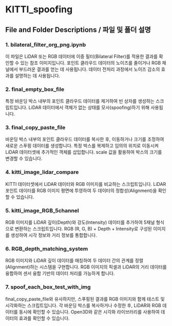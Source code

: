 # KITTI_spoofing

## File and Folder Descriptions / 파일 및 폴더 설명
### 1. bilateral_filter_org_png.ipynb
이 파일은 LiDAR 또는 RGB 데이터에 이중 필터(Bilateral Filter)를 적용한 결과를 확인할 수 있는 참조 이미지입니다.
포인트 클라우드 데이터의 노이즈를 줄이거나 RGB 채널에서 부드러운 결과를 얻는 데 사용됩니다.
데이터 전처리 과정에서 노이즈 감소의 효과를 설명하는 데 사용됩니다.

### 2.  final_empty_box_file
특정 바운딩 박스 내부의 포인트 클라우드 데이터를 제거하여 빈 상자를 생성하는 스크립트입니다.
LiDAR 데이터에서 객체가 없는 상태를 모사(spoofing)하기 위해 사용됩니다.

### 3.  final_copy_paste_file
바운딩 박스 내부의 포인트 클라우드 데이터를 복사한 후, 이동하거나 크기를 조정하여 새로운 스푸핑 데이터를 생성합니다.
특정 박스를 복제하고 임의의 위치로 이동시켜 LiDAR 데이터셋에 추가적인 객체를 삽입합니다.
scale 값을 활용하여 박스의 크기를 변경할 수 있습니다.

### 4.  kitti_image_lidar_compare
KITTI 데이터셋에서 LiDAR 데이터와 RGB 이미지를 비교하는 스크립트입니다.
LiDAR 포인트 데이터를 RGB 이미지 평면에 투영하여 두 데이터의 정합성(Alignment)을 확인할 수 있습니다.

   
### 5.  kitti_image_RGB_5channel
RGB 이미지를 LiDAR 깊이(Depth)와 강도(Intensity) 데이터를 추가하여 5채널 형식으로 변환하는 스크립트입니다.
RGB (R, G, B) + Depth + Intensity로 구성된 이미지를 생성하여 시각 정보와 거리 정보를 통합합니다.

### 6.  RGB_depth_matching_system
RGB 이미지와 LiDAR 깊이 데이터를 매칭하여 두 데이터 간의 관계를 정렬(Alignment)하는 시스템을 구현합니다.
RGB 이미지의 픽셀과 LiDAR의 거리 데이터를 융합하여 센서 융합 기반의 데이터 처리를 가능하게 합니다.

### 7.  spoof_each_box_test_with_img
final_copy_paste_file와 유사하지만, 스푸핑된 결과를 RGB 이미지와 함께 테스트 및 시각화하는 스크립트입니다.
각 바운딩 박스를 복사하거나 수정한 후, LiDAR와 RGB 데이터를 동시에 확인할 수 있습니다.
Open3D와 같은 시각화 라이브러리를 사용하여 데이터의 효과를 확인할 수 있습니다.
